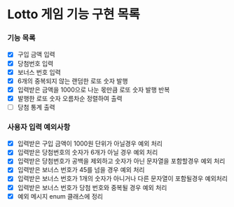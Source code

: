 # Lotto 게임 기능 구현 목록

### 기능 목록
- [x] 구입 금액 입력
- [x] 당첨번호 입력
- [x] 보너스 번호 입력
- [x] 6개의 중복되지 않는 랜덤한 로또 숫자 발행
- [x] 입력받은 금액을 1000으로 나눈 몫만큼 로또 숫자 발행 반복
- [x] 발행한 로또 숫자 오름차순 정렬하여 출력
- [ ] 당첨 통계 출력

### 사용자 입력 예외사항   
- [x] 입력받은 구입 금액이 1000원 단위가 아닐경우 예외 처리
- [x] 입력받은 당첨번호의 숫자가 6개가 아닐 경우 예외 처리
- [x] 입력받은 당첨번호가 공백을 제외하고 숫자가 아닌 문자열을 포함할경우 예외 처리
- [x] 입력받은 보너스 번호가 45를 넘을 경우 예외 처리
- [x] 입력받은 보너스 번호가 1개의 숫자가 아니거나 다른 문자열이 포함될경우 예외처리
- [x] 입력받은 보너스 번호가 당첨 번호와 중복될 경우 예외 처리
- [x] 예외 메시지 enum 클래스에 정리
